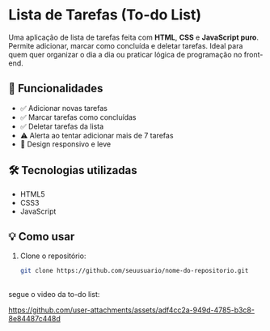 # Lista de Tarefas (To-do List)


Uma aplicação de lista de tarefas feita com **HTML**, **CSS** e **JavaScript puro**. Permite adicionar, marcar como concluída e deletar tarefas. Ideal para quem quer organizar o dia a dia ou praticar lógica de programação no front-end.

## 🚀 Funcionalidades

- ✅ Adicionar novas tarefas
- ✅ Marcar tarefas como concluídas
- ✅ Deletar tarefas da lista
- ⚠️ Alerta ao tentar adicionar mais de 7 tarefas
- 📱 Design responsivo e leve

## 🛠 Tecnologias utilizadas

- HTML5
- CSS3
- JavaScript

## 💡 Como usar

1. Clone o repositório:
   ```bash
   git clone https://github.com/seuusuario/nome-do-repositorio.git

##

segue o video da to-do list:

https://github.com/user-attachments/assets/adf4cc2a-949d-4785-b3c8-8e84487c448d


